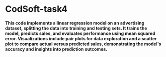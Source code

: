 # CodSoft-task4
<h4>This code implements a linear regression model on an advertising dataset, splitting the data into training and testing sets. It trains the model, predicts sales, and evaluates performance using mean squared error. Visualizations include pair plots for data exploration and a scatter plot to compare actual versus predicted sales, demonstrating the model's accuracy and insights into prediction outcomes.</h4>
